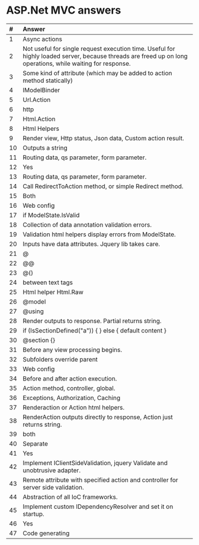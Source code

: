 # ASP.Net MVC answers

| #   | Answer                                                                                                                                                      |
| :-- | :---------------------------------------------------------------------------------------------------------------------------------------------------------- |
| 1   | Async actions                                                                                                                                               |
| 2   | Not useful for single request execution time. Useful for highly loaded server, because threads are freed up on long operations, while waiting for response. |
| 3   | Some kind of attribute (which may be added to action method statically)                                                                                     |
| 4   | IModelBinder                                                                                                                                                |
| 5   | Url.Action                                                                                                                                                  |
| 6   | http                                                                                                                                                        |
| 7   | Html.Action                                                                                                                                                 |
| 8   | Html Helpers                                                                                                                                                |
| 9   | Render view, Http status, Json data, Custom action result.                                                                                                  |
| 10  | Outputs a string                                                                                                                                            |
| 11  | Routing data, qs parameter, form parameter.                                                                                                                 |
| 12  | Yes                                                                                                                                                         |
| 13  | Routing data, qs parameter, form parameter.                                                                                                                 |
| 14  | Call RedirectToAction method, or simple Redirect method.                                                                                                    |
| 15  | Both                                                                                                                                                        |
| 16  | Web config                                                                                                                                                  |
| 17  | if ModelState.IsValid                                                                                                                                       |
| 18  | Collection of data annotation validation errors.                                                                                                            |
| 19  | Validation html helpers display errors from ModelState.                                                                                                     |
| 20  | Inputs have data attributes. Jquery lib takes care.                                                                                                         |
| 21  | @                                                                                                                                                           |
| 22  | @@                                                                                                                                                          |
| 23  | @()                                                                                                                                                         |
| 24  | between text tags                                                                                                                                           |
| 25  | Html helper Html.Raw                                                                                                                                        |
| 26  | @model                                                                                                                                                      |
| 27  | @using                                                                                                                                                      |
| 28  | Render outputs to response. Partial returns string.                                                                                                         |
| 29  | if (IsSectionDefined("a")) { } else { default content }                                                                                                     |
| 30  | @section {}                                                                                                                                                 |
| 31  | Before any view processing begins.                                                                                                                          |
| 32  | Subfolders override parent                                                                                                                                  |
| 33  | Web config                                                                                                                                                  |
| 34  | Before and after action execution.                                                                                                                          |
| 35  | Action method, controller, global.                                                                                                                          |
| 36  | Exceptions, Authorization, Caching                                                                                                                          |
| 37  | Renderaction or Action html helpers.                                                                                                                        |
| 38  | RenderAction outputs directly to response, Action just returns string.                                                                                      |
| 39  | both                                                                                                                                                        |
| 40  | Separate                                                                                                                                                    |
| 41  | Yes                                                                                                                                                         |
| 42  | Implement IClientSideValidation, jquery Validate and unobtrusive adapter.                                                                                   |
| 43  | Remote attribute with specified action and controller for server side validation.                                                                           |
| 44  | Abstraction of all IoC frameworks.                                                                                                                          |
| 45  | Implement custom IDependencyResolver and set it on startup.                                                                                                 |
| 46  | Yes                                                                                                                                                         |
| 47  | Code generating                                                                                                                                             |
